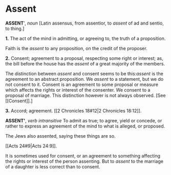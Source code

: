 # Assent

**ASSENT**', _noun_ \[Latin assensus, from assentior, to _assent_ of ad and sentio, to thing.\]

**1.** The act of the mind in admitting, or agreeing to, the truth of a proposition.

Faith is the _assent_ to any proposition, on the credit of the proposer.

**2.** Consent; agreement to a proposal, respecting some right or interest; as, the bill before the house has the _assent_ of a great majority of the members.

The distinction between _assent_ and consent seems to be this:_assent_ is the agreement to an abstract proposition. We _assent_ to a statement, but we do not consent to it. Consent is an agreement to some proposal or measure which affects the rights or interest of the consenter. We consent to a proposal of marriage. This distinction however is not always observed. \[See [[Consent]].\]

**3.** Accord; agreement. [[2 Chronicles 18#12|2 Chronicles 18:12]].

**ASSENT'**, _verb intransitive_ To admit as true; to agree, yield or concede, or rather to express an agreement of the mind to what is alleged, or proposed.

The Jews also assented, saying these things are so.

[[Acts 24#9|Acts 24:9]].

It is sometimes used for consent, or an agreement to something affecting the rights or interest of the person assenting. But to _assent_ to the marriage of a daughter is less correct than to consent.